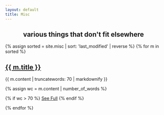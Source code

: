 ```yaml
---
layout: default
title: Misc
---
```

<h2 style="text-align: center">various things that don't fit elsewhere</h2>

{% assign sorted = site.misc | sort: 'last_modified' | reverse %}
{% for m in sorted %}

## <a href="{{ m.url }}">{{ m.title }}</a>

{{ m.content | truncatewords: 70 | markdownify }}

{% assign wc = m.content | number_of_words %}

{% if wc > 70 %}
<a href="{{ m.url }}">See Full</a>
{% endif %}

{% endfor %}
